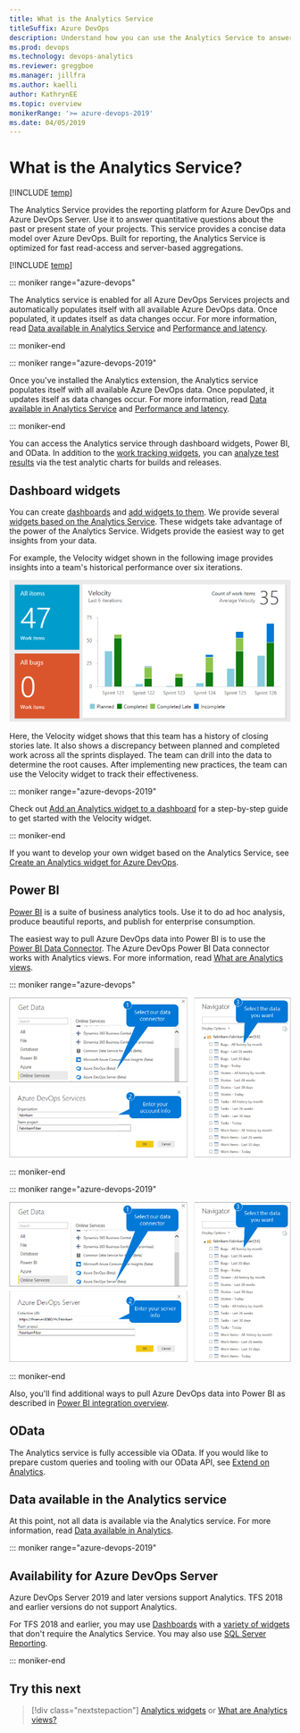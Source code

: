 ```yaml
---
title: What is the Analytics Service
titleSuffix: Azure DevOps
description: Understand how you can use the Analytics Service to answer quantitative questions about your projects in Azure DevOps
ms.prod: devops
ms.technology: devops-analytics
ms.reviewer: greggboe
ms.manager: jillfra
ms.author: kaelli
author: KathrynEE
ms.topic: overview
monikerRange: '>= azure-devops-2019'
ms.date: 04/05/2019
---
```


# What is the Analytics Service?

[!INCLUDE [temp](../_shared/version-azure-devops.md)]

The Analytics Service provides the reporting platform for Azure DevOps and Azure DevOps Server. Use it to answer quantitative questions about the past or present state of your projects. This service provides a concise data model over Azure DevOps. Built for reporting, the Analytics Service is optimized for fast read-access and server-based aggregations.



[!INCLUDE [temp](../_shared/analytics-preview.md)]

::: moniker range="azure-devops"

The Analytics service is enabled for all Azure DevOps Services projects and automatically populates itself with all available Azure DevOps data. Once populated, it updates itself as data changes occur. For more information, read [Data available in Analytics Service](./data-available-in-analytics.md) and [Performance and latency](performance-latency.md).

::: moniker-end


::: moniker range="azure-devops-2019"

Once you've installed the Analytics extension, the Analytics service populates itself with all available Azure DevOps data. Once populated, it updates itself as data changes occur. For more information, read [Data available in Analytics Service](./data-available-in-analytics.md) and [Performance and latency](performance-latency.md).

::: moniker-end

You can access the Analytics service through dashboard widgets, Power BI, and OData. In addition to the [work tracking widgets](../dashboards/analytics-widgets.md), you can [analyze test results](../../pipelines/test/test-analytics.md?toc=/azure/devops/report/powerbi/toc.json&bc=/azure/devops/report/powerbi/breadcrumb/toc.json) via the test analytic charts for builds and releases. 

## Dashboard widgets

You can create [dashboards](../dashboards/dashboards.md) and [add widgets to them](../dashboards/add-widget-to-dashboard.md). We provide several [widgets based on the Analytics Service](../dashboards/analytics-widgets.md). These widgets take advantage of the power of the Analytics Service. Widgets provide the easiest way to get insights from your data. 

For example, the Velocity widget shown in the following image provides insights into a team's historical performance over six iterations. 

![Analytics Service - Velocity Widget](_img/what-is-analytics/dashboard-showing-velocity.png)

Here, the Velocity widget shows that this team has a history of closing stories late. It also shows a discrepancy between planned and completed work across all the sprints displayed. The team can drill into the data to determine the root causes. After implementing new practices, the team can use the Velocity widget to track their effectiveness.

::: moniker range="azure-devops-2019"

Check out [Add an Analytics widget to a dashboard](../dashboards/add-widget-to-dashboard.md#add-analytics-widget) for a step-by-step guide to get started with the Velocity widget.

::: moniker-end

If you want to develop your own widget based on the Analytics Service, see [Create an Analytics widget for Azure DevOps](../extend-analytics/example-analytics-widget.md).

## Power BI

[Power BI](https://powerbi.microsoft.com) is a suite of business analytics tools. Use it to do ad hoc analysis, produce beautiful reports, and publish for enterprise consumption.

The easiest way to pull Azure DevOps data into Power BI is to use the [Power BI Data Connector](data-connector-connect.md). The Azure DevOps Power BI Data connector works with Analytics views. For more information, read [What are Analytics views](./what-are-analytics-views.md).
 
::: moniker range="azure-devops"

![Power BI Azure DevOps Connector (Beta)](_img/pbi-getstarted-123.png)

::: moniker-end

::: moniker range="azure-devops-2019"

![Power BI Azure DevOps Server Connector (Beta)](_img/pbi-getstarted-123-onprem.png)

::: moniker-end

Also, you'll find additional ways to pull Azure DevOps data into Power BI as described in [Power BI integration overview](overview.md).

## OData
The Analytics service is fully accessible via OData. If you would like to prepare custom queries and tooling with our OData API, see [Extend on Analytics](../extend-analytics/index.md).

## Data available in the Analytics service

At this point, not all data is available via the Analytics service. For more information, read [Data available in Analytics](./data-available-in-analytics.md).



::: moniker range="azure-devops-2019"

## Availability for Azure DevOps Server

Azure DevOps Server 2019 and later versions support Analytics. TFS 2018 and earlier versions do not support Analytics.

For TFS 2018 and earlier, you may use [Dashboards](../dashboards/dashboards.md) with a [variety of widgets](../dashboards/widget-catalog.md) that don't require the Analytics Service. You may also use [SQL Server Reporting](../sql-reports/index.md). 

::: moniker-end

## Try this next
> [!div class="nextstepaction"]
> [Analytics widgets](../dashboards/analytics-widgets.md) or [What are Analytics views?](what-are-analytics-views.md) 


<!--- OPEN QUESTION - Do we need to mention that Azure DevOps Server project collections must choose between Inheritance and On-premises XML process models, which will also affect their access to the Analytics Service. --> 